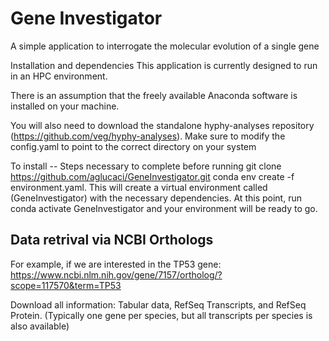 # Gene Investigator
A simple application to interrogate the molecular evolution of a single gene

Installation and dependencies
This application is currently designed to run in an HPC environment.

There is an assumption that the freely available Anaconda software is installed on your machine.

You will also need to download the standalone hyphy-analyses repository (https://github.com/veg/hyphy-analyses). Make sure to modify the config.yaml to point to the correct directory on your system

To install -- Steps necessary to complete before running
git clone https://github.com/aglucaci/GeneInvestigator.git
conda env create -f environment.yaml. This will create a virtual environment called (GeneInvestigator) with the necessary dependencies.
At this point, run conda activate GeneInvestigator and your environment will be ready to go.


## Data retrival via NCBI Orthologs
For example, if we are interested in the TP53 gene: https://www.ncbi.nlm.nih.gov/gene/7157/ortholog/?scope=117570&term=TP53

Download all information: Tabular data, RefSeq Transcripts, and RefSeq Protein. (Typically one gene per species, but all transcripts per species is also available) 
